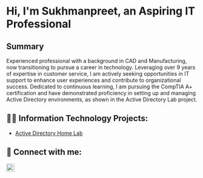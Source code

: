 <h1>Hi, I'm Sukhmanpreet, an Aspiring IT Professional

<h2>Summary</h2>

Experienced professional with a background in CAD and Manufacturing, now transitioning to pursue a career in technology. Leveraging over 9 years of expertise in customer service, I am actively seeking opportunities in IT support to enhance user experiences and contribute to organizational success. Dedicated to continuous learning, I am pursuing the CompTIA A+ certification and have demonstrated proficiency in setting up and managing Active Directory environments, as shown in the Active Directory Lab project.

<h2>👨‍💻 Information Technology Projects:</h2>

  - [Active Directory Home Lab](https://github.com/ssidhu1994/Active-Directory-Home-Lab)

<h2> 🤳 Connect with me:</h2>

[<img align="left" alt="SukhmanpreetSidhu | LinkedIn" width="22px" src="https://cdn.jsdelivr.net/npm/simple-icons@v3/icons/linkedin.svg" />][linkedin]

[linkedin]: https://www.linkedin.com/in/sukhmanpreet-singh-sidhu/


